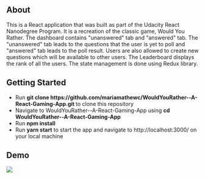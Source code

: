 <h2>About</h2>
This is a React application that was built as part of the Udacity React Nanodegree Program. It is a recreation of the classic game, Would You Rather. The dashboard contains "unanswered" tab and "answered" tab. The "unanswered" tab leads to the questions that the user is yet to poll and "answered" tab leads to the poll result. Users are also allowed to create new questions which will be available to other users. The Leaderboard displays the rank of all the users. The state management is done using Redux library.


<h2>Getting Started</h2>
<ul>
  <li>Run <b>git clone https://github.com/mariamathewc/WouldYouRather--A-React-Gaming-App.git </b>to clone this repository</li>
  <li>Navigate to WouldYouRather--A-React-Gaming-App using <b>cd WouldYouRather--A-React-Gaming-App</b></li> 
  <li>Run <b>npm install</b></li>
  <li>Run <b>yarn start</b> to start the app and navigate to http://localhost:3000/ on your local machine</li>
 </ul> 

<h2>Demo</h2>

![](gif/myReads.gif)
